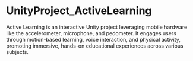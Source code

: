 # UnityProject_ActiveLearning
Active Learning is an interactive Unity project leveraging mobile hardware like the accelerometer, microphone, and pedometer. It engages users through motion-based learning, voice interaction, and physical activity, promoting immersive, hands-on educational experiences across various subjects.
